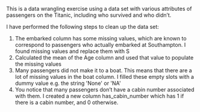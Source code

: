 This is a data wrangling exercise using a data set with various attributes of passengers on the Titanic, including who survived and who didn’t.

I have performed the following steps to clean up the data set:

1. The embarked column has some missing values, which are known to correspond to passengers who actually embarked at Southampton.
   I found missing values and replace them with S
2. Calculated the mean of the Age column and used that value to populate the missing values
3. Many passengers did not make it to a boat. This means that there are a lot of missing values in the boat column.
   I filled these empty slots with a dummy value e.g. the string 'None' or 'NA'
4. You notice that many passengers don’t have a cabin number associated with them.
   I created a new column has_cabin_number which has 1 if there is a cabin number, and 0 otherwise.
